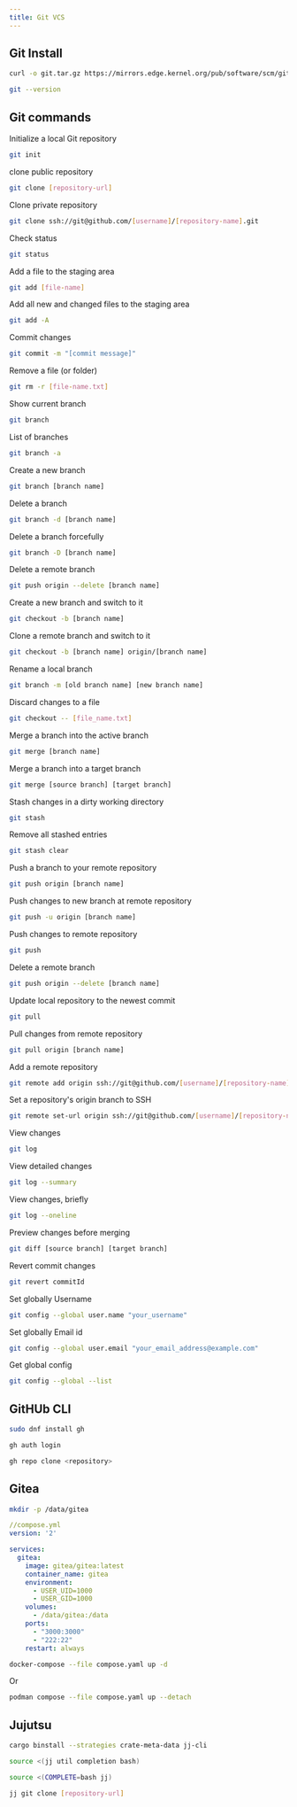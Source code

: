 ```yaml
---
title: Git VCS
---
```


## Git Install
````bash
curl -o git.tar.gz https://mirrors.edge.kernel.org/pub/software/scm/git/git-2.26.2.tar.gz
````
````bash
git --version
````

## Git commands
Initialize a local Git repository
````bash
git init
````
clone public repository
````bash
git clone [repository-url]
````
Clone private repository
````bash
git clone ssh://git@github.com/[username]/[repository-name].git
````
Check status
````bash
git status
````
Add a file to the staging area
````bash
git add [file-name]
````
Add all new and changed files to the staging area
````bash
git add -A
````
Commit changes
````bash
git commit -m "[commit message]"
````
Remove a file (or folder)
````bash
git rm -r [file-name.txt]
````
Show current branch
````bash
git branch
````
List of branches
````bash
git branch -a
````
Create a new branch
````bash
git branch [branch name]
````
Delete a branch
````bash
git branch -d [branch name]
````
Delete a branch forcefully
````bash
git branch -D [branch name]
````
Delete a remote branch
````bash
git push origin --delete [branch name]
````
Create a new branch and switch to it
````bash
git checkout -b [branch name]
````
Clone a remote branch and switch to it
````bash
git checkout -b [branch name] origin/[branch name]
````
Rename a local branch
````bash
git branch -m [old branch name] [new branch name]
````
Discard changes to a file
````bash
git checkout -- [file_name.txt]
````
Merge a branch into the active branch
````bash
git merge [branch name]
````
Merge a branch into a target branch
````bash
git merge [source branch] [target branch]
````
Stash changes in a dirty working directory
````bash
git stash
````
Remove all stashed entries
````bash
git stash clear
````
Push a branch to your remote repository
````bash
git push origin [branch name]
````
Push changes to new branch at remote repository 
````bash
git push -u origin [branch name]
````
Push changes to remote repository
````bash
git push
````
Delete a remote branch
````bash
git push origin --delete [branch name]
````
Update local repository to the newest commit
````bash
git pull
````
Pull changes from remote repository
````bash
git pull origin [branch name]
````
Add a remote repository
````bash
git remote add origin ssh://git@github.com/[username]/[repository-name].git
````
Set a repository's origin branch to SSH
````bash
git remote set-url origin ssh://git@github.com/[username]/[repository-name].git
````
View changes
````bash
git log
````
View detailed changes
````bash
git log --summary
````
View changes, briefly
````bash
git log --oneline
````
Preview changes before merging
````bash
git diff [source branch] [target branch]
````
Revert commit changes
````bash
git revert commitId
````
Set globally Username
````bash
git config --global user.name "your_username"
````
Set globally Email id
````bash
git config --global user.email "your_email_address@example.com"	
````
Get global config
````bash
git config --global --list
````

## GitHUb CLI
````bash
sudo dnf install gh

gh auth login

gh repo clone <repository>
````


## Gitea

````bash
mkdir -p /data/gitea
````

````yml
//compose.yml
version: '2'

services:
  gitea:
    image: gitea/gitea:latest
    container_name: gitea
    environment:
      - USER_UID=1000
      - USER_GID=1000
    volumes:
      - /data/gitea:/data
    ports:
      - "3000:3000"
      - "222:22"
    restart: always
````

````bash
docker-compose --file compose.yaml up -d
````
Or
````bash
podman compose --file compose.yaml up --detach
````

## Jujutsu
````bash
cargo binstall --strategies crate-meta-data jj-cli
````

````bash
source <(jj util completion bash)
````

````bash
source <(COMPLETE=bash jj)
````

````bash
jj git clone [repository-url]
````
